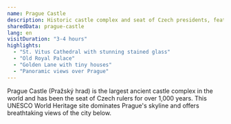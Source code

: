 ```yaml
---
name: Prague Castle
description: Historic castle complex and seat of Czech presidents, featuring St. Vitus Cathedral and stunning city views
sharedData: prague-castle
lang: en
visitDuration: "3-4 hours"
highlights:
  - "St. Vitus Cathedral with stunning stained glass"
  - "Old Royal Palace"
  - "Golden Lane with tiny houses"
  - "Panoramic views over Prague"
---
```


Prague Castle (Pražský hrad) is the largest ancient castle complex in the world and has been the seat of Czech rulers for over 1,000 years. This UNESCO World Heritage site dominates Prague's skyline and offers breathtaking views of the city below.